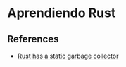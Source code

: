 # Aprendiendo Rust

## References

- [Rust has a static garbage collector](https://words.steveklabnik.com/borrow-checking-escape-analysis-and-the-generational-hypothesis)

